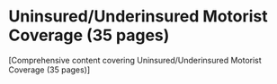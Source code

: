 # Uninsured/Underinsured Motorist Coverage (35 pages)

[Comprehensive content covering Uninsured/Underinsured Motorist Coverage (35 pages)]
